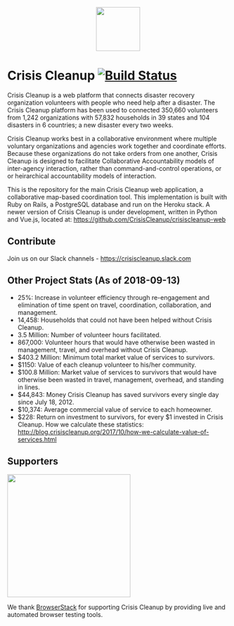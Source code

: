 <p align="center"><a href="https://www.crisiscleanup.org" target="_blank"><img width="100"src="https://www.crisiscleanup.org/assets/ccu-logo-balloons-2a4fa4ff9ee5ad03846e1d7bdb3cc71d.png"></a></p>

# Crisis Cleanup [![Build Status](https://circleci.com/gh/CrisisCleanup/crisiscleanup.png?style=shield)](https://circleci.com/gh/crisiscleanup/crisiscleanup)

Crisis Cleanup is a web platform that connects disaster recovery organization volunteers with people who need help after a disaster. The Crisis Cleanup platform has been used to connected 350,660 volunteers from 1,242 organizations with 57,832 households in 39 states and 104 disasters in 6 countries; a new disaster every two weeks.

Crisis Cleanup works best in a collaborative environment where multiple voluntary organizations and agencies work together and coordinate efforts. Because these organizations do not take orders from one another, Crisis Cleanup is designed to facilitate Collaborative Accountability models of inter-agency interaction, rather than command-and-control operations, or or heirarchical accountability models of interaction. 

This is the repository for the main Crisis Cleanup web application, a collaborative map-based coordination tool. This implementation is built with Ruby on Rails, a PostgreSQL database and run on the Heroku stack. A newer version of Crisis Cleanup is under development, written in Python and Vue.js, located at: https://github.com/CrisisCleanup/crisiscleanup-web

## Contribute

Join us on our Slack channels - https://crisiscleanup.slack.com

Other Project Stats (As of 2018-09-13)
-------------

 - 25%: Increase in volunteer efficiency through re-engagement and elimination of time spent on travel, coordination, collaboration, and management.
 - 14,458: Households that could not have been helped without Crisis Cleanup.
 - 3.5 Million: Number of volunteer hours facilitated.
 - 867,000: Volunteer hours that would have otherwise been wasted in management, travel, and overhead without Crisis Cleanup.
 - $403.2 Million: Minimum total market value of services to survivors.
 - $1150: Value of each cleanup volunteer to his/her community.
 - $100.8 Million: Market value of services to survivors that would have otherwise been wasted in travel, management, overhead, and standing in lines.
 - $44,843: Money Crisis Cleanup has saved survivors every single day since July 18, 2012.
 - $10,374: Average commercial value of service to each homeowner.
 - $228: Return on investment to survivors, for every $1 invested in Crisis Cleanup.
How we calculate these statistics: http://blog.crisiscleanup.org/2017/10/how-we-calculate-value-of-services.html

## Supporters
<img src="http://www.browserstack.com/images/layout/browserstack-logo-600x315.png" width="280"/>

We thank [BrowserStack](http://www.browserstack.com) for supporting Crisis Cleanup by providing live and automated browser testing tools.
